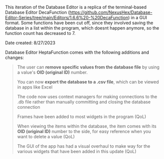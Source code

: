 This iteration of the Database Editor is a replica of the terminal-based Database Editor DecaFunction (https://github.com/NexusHex/Database-Editor-Series/tree/main/Editors/1.6.6%20-%20DecaFunction) in a GUI format. Some functions have been cut off, since they involved saving the database in a list within the program, which doesnt happen anymore, so the function count has decreased to 7.

Date created: 8/27/2023

Database Editor HeptaFunction comes with the following additions and changes:
>The user can **remove specific values from the database file** by using a value's **OID (original ID)** number.
>
>You can now **export the database to a .csv file**, which can be viewed in apps like Excel
>
>The code now uses context managers for making connections to the .db file rather than manually committing and closing the database connection
>
>Frames have been added to most widgets in the program (QoL)
>
>When viewing the items within the database, the item comes with its **OID (original ID)** number to the side, for easy reference when you want to delete a value (QoL)
>
>The GUI of the app has had a visual overhaul to make way for the various widgets that have been added in this update (QoL)